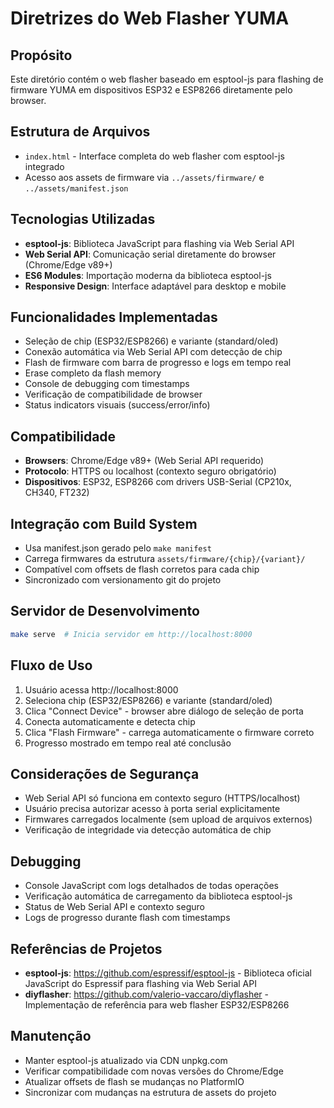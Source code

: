 # Diretrizes do Web Flasher YUMA

## Propósito
Este diretório contém o web flasher baseado em esptool-js para flashing de firmware YUMA em dispositivos ESP32 e ESP8266 diretamente pelo browser.

## Estrutura de Arquivos
- `index.html` - Interface completa do web flasher com esptool-js integrado
- Acesso aos assets de firmware via `../assets/firmware/` e `../assets/manifest.json`

## Tecnologias Utilizadas
- **esptool-js**: Biblioteca JavaScript para flashing via Web Serial API
- **Web Serial API**: Comunicação serial diretamente do browser (Chrome/Edge v89+)
- **ES6 Modules**: Importação moderna da biblioteca esptool-js
- **Responsive Design**: Interface adaptável para desktop e mobile

## Funcionalidades Implementadas
- Seleção de chip (ESP32/ESP8266) e variante (standard/oled)
- Conexão automática via Web Serial API com detecção de chip
- Flash de firmware com barra de progresso e logs em tempo real
- Erase completo da flash memory
- Console de debugging com timestamps
- Verificação de compatibilidade de browser
- Status indicators visuais (success/error/info)

## Compatibilidade
- **Browsers**: Chrome/Edge v89+ (Web Serial API requerido)
- **Protocolo**: HTTPS ou localhost (contexto seguro obrigatório)
- **Dispositivos**: ESP32, ESP8266 com drivers USB-Serial (CP210x, CH340, FT232)

## Integração com Build System
- Usa manifest.json gerado pelo `make manifest`
- Carrega firmwares da estrutura `assets/firmware/{chip}/{variant}/`
- Compatível com offsets de flash corretos para cada chip
- Sincronizado com versionamento git do projeto

## Servidor de Desenvolvimento
```bash
make serve  # Inicia servidor em http://localhost:8000
```

## Fluxo de Uso
1. Usuário acessa http://localhost:8000
2. Seleciona chip (ESP32/ESP8266) e variante (standard/oled)
3. Clica "Connect Device" - browser abre diálogo de seleção de porta
4. Conecta automaticamente e detecta chip
5. Clica "Flash Firmware" - carrega automaticamente o firmware correto
6. Progresso mostrado em tempo real até conclusão

## Considerações de Segurança
- Web Serial API só funciona em contexto seguro (HTTPS/localhost)
- Usuário precisa autorizar acesso à porta serial explicitamente
- Firmwares carregados localmente (sem upload de arquivos externos)
- Verificação de integridade via detecção automática de chip

## Debugging
- Console JavaScript com logs detalhados de todas operações
- Verificação automática de carregamento da biblioteca esptool-js
- Status de Web Serial API e contexto seguro
- Logs de progresso durante flash com timestamps

## Referências de Projetos
- **esptool-js**: https://github.com/espressif/esptool-js - Biblioteca oficial JavaScript do Espressif para flashing via Web Serial API
- **diyflasher**: https://github.com/valerio-vaccaro/diyflasher - Implementação de referência para web flasher ESP32/ESP8266

## Manutenção
- Manter esptool-js atualizado via CDN unpkg.com
- Verificar compatibilidade com novas versões do Chrome/Edge
- Atualizar offsets de flash se mudanças no PlatformIO
- Sincronizar com mudanças na estrutura de assets do projeto